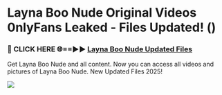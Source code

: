 # Layna Boo Nude Original Videos 0nlyFans Leaked - Files Updated! ()

<h3>🔴 CLICK HERE 🌐==►► <a href="https://tinyurl.com/2p9ay9w9" rel="nofollow">Layna Boo Nude Updated Files</a></h3>

Get Layna Boo Nude and all content. Now you can access all videos and pictures of Layna Boo Nude. New Updated Files 2025!

[![](https://i.imgur.com/KQgVmj3.gif)](https://tinyurl.com/2p9ay9w9)
